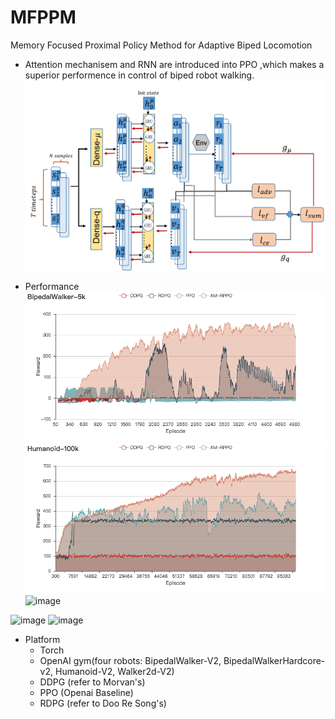 # MFPPM
Memory Focused Proximal Policy Method for Adaptive Biped Locomotion

- Attention mechanisem and RNN are introduced into PPO ,which makes a superior performence in control of biped robot walking. 
![image](https://github.com/CristinaMa0917/MFPPM/blob/master/figures/%E5%9B%BE%E7%89%87%201%E7%9A%84%E5%89%AF%E6%9C%AC.png)

- Performance 
![image](https://github.com/CristinaMa0917/MFPPM/blob/master/figures/BipedalWalker-5k.png)
![image](https://github.com/CristinaMa0917/MFPPM/blob/master/figures/Humanoid-100k.png)
![image](https://https://github.com/CristinaMa0917/MFPPM/blob/master/figures/Walker2d-7k.png)

![image](https://github.com/CristinaMa0917/MFPPM/blob/master/figures/bw.gif)
![image](https://github.com/CristinaMa0917/MFPPM/blob/master/figures/bwhc.gif)

- Platform
  - Torch
  - OpenAI gym(four robots: BipedalWalker-V2, BipedalWalkerHardcore-v2, Humanoid-V2, Walker2d-V2)
  - DDPG (refer to Morvan's)
  - PPO (Openai Baseline)
  - RDPG (refer to Doo Re Song's)
